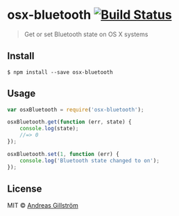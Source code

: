 # osx-bluetooth [![Build Status](https://travis-ci.org/gillstrom/osx-bluetooth.svg?branch=master)](https://travis-ci.org/gillstrom/osx-bluetooth)

> Get or set Bluetooth state on OS X systems


## Install

```
$ npm install --save osx-bluetooth
```


## Usage

```js
var osxBluetooth = require('osx-bluetooth');

osxBluetooth.get(function (err, state) {
	console.log(state);
	//=> 0
});

osxBluetooth.set(1, function (err) {
	console.log('Bluetooth state changed to on');
});
```


## License

MIT © [Andreas Gillström](http://github.com/gillstrom)
